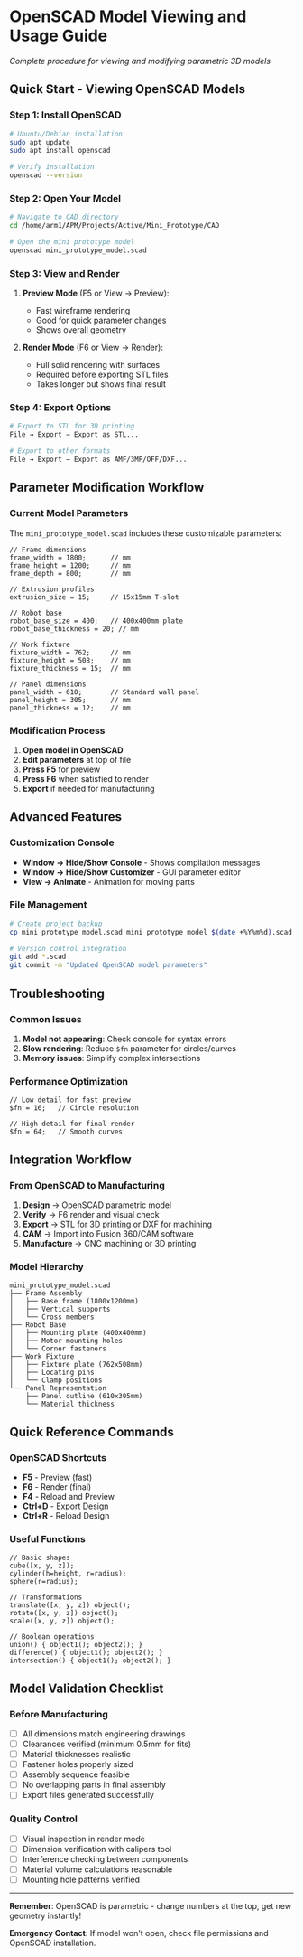 # OpenSCAD Model Viewing and Usage Guide
*Complete procedure for viewing and modifying parametric 3D models*

## Quick Start - Viewing OpenSCAD Models

### Step 1: Install OpenSCAD
```bash
# Ubuntu/Debian installation
sudo apt update
sudo apt install openscad

# Verify installation
openscad --version
```

### Step 2: Open Your Model
```bash
# Navigate to CAD directory
cd /home/arm1/APM/Projects/Active/Mini_Prototype/CAD

# Open the mini prototype model
openscad mini_prototype_model.scad
```

### Step 3: View and Render
1. **Preview Mode** (F5 or View → Preview):
   - Fast wireframe rendering
   - Good for quick parameter changes
   - Shows overall geometry

2. **Render Mode** (F6 or View → Render):
   - Full solid rendering with surfaces
   - Required before exporting STL files
   - Takes longer but shows final result

### Step 4: Export Options
```bash
# Export to STL for 3D printing
File → Export → Export as STL...

# Export to other formats
File → Export → Export as AMF/3MF/OFF/DXF...
```

## Parameter Modification Workflow

### Current Model Parameters
The `mini_prototype_model.scad` includes these customizable parameters:

```openscad
// Frame dimensions
frame_width = 1800;      // mm
frame_height = 1200;     // mm
frame_depth = 800;       // mm

// Extrusion profiles
extrusion_size = 15;     // 15x15mm T-slot

// Robot base
robot_base_size = 400;   // 400x400mm plate
robot_base_thickness = 20; // mm

// Work fixture
fixture_width = 762;     // mm
fixture_height = 508;    // mm
fixture_thickness = 15;  // mm

// Panel dimensions
panel_width = 610;       // Standard wall panel
panel_height = 305;      // mm
panel_thickness = 12;    // mm
```

### Modification Process
1. **Open model in OpenSCAD**
2. **Edit parameters** at top of file
3. **Press F5** for preview
4. **Press F6** when satisfied to render
5. **Export** if needed for manufacturing

## Advanced Features

### Customization Console
- **Window → Hide/Show Console** - Shows compilation messages
- **Window → Hide/Show Customizer** - GUI parameter editor
- **View → Animate** - Animation for moving parts

### File Management
```bash
# Create project backup
cp mini_prototype_model.scad mini_prototype_model_$(date +%Y%m%d).scad

# Version control integration
git add *.scad
git commit -m "Updated OpenSCAD model parameters"
```

## Troubleshooting

### Common Issues
1. **Model not appearing**: Check console for syntax errors
2. **Slow rendering**: Reduce `$fn` parameter for circles/curves
3. **Memory issues**: Simplify complex intersections

### Performance Optimization
```openscad
// Low detail for fast preview
$fn = 16;   // Circle resolution

// High detail for final render
$fn = 64;   // Smooth curves
```

## Integration Workflow

### From OpenSCAD to Manufacturing
1. **Design** → OpenSCAD parametric model
2. **Verify** → F6 render and visual check
3. **Export** → STL for 3D printing or DXF for machining
4. **CAM** → Import into Fusion 360/CAM software
5. **Manufacture** → CNC machining or 3D printing

### Model Hierarchy
```
mini_prototype_model.scad
├── Frame Assembly
│   ├── Base frame (1800x1200mm)
│   ├── Vertical supports
│   └── Cross members
├── Robot Base
│   ├── Mounting plate (400x400mm)
│   ├── Motor mounting holes
│   └── Corner fasteners
├── Work Fixture
│   ├── Fixture plate (762x508mm)
│   ├── Locating pins
│   └── Clamp positions
└── Panel Representation
    ├── Panel outline (610x305mm)
    └── Material thickness
```

## Quick Reference Commands

### OpenSCAD Shortcuts
- **F5** - Preview (fast)
- **F6** - Render (final)
- **F4** - Reload and Preview
- **Ctrl+D** - Export Design
- **Ctrl+R** - Reload Design

### Useful Functions
```openscad
// Basic shapes
cube([x, y, z]);
cylinder(h=height, r=radius);
sphere(r=radius);

// Transformations
translate([x, y, z]) object();
rotate([x, y, z]) object();
scale([x, y, z]) object();

// Boolean operations
union() { object1(); object2(); }
difference() { object1(); object2(); }
intersection() { object1(); object2(); }
```

## Model Validation Checklist

### Before Manufacturing
- [ ] All dimensions match engineering drawings
- [ ] Clearances verified (minimum 0.5mm for fits)
- [ ] Material thicknesses realistic
- [ ] Fastener holes properly sized
- [ ] Assembly sequence feasible
- [ ] No overlapping parts in final assembly
- [ ] Export files generated successfully

### Quality Control
- [ ] Visual inspection in render mode
- [ ] Dimension verification with calipers tool
- [ ] Interference checking between components
- [ ] Material volume calculations reasonable
- [ ] Mounting hole patterns verified

---

**Remember**: OpenSCAD is parametric - change numbers at the top, get new geometry instantly!

**Emergency Contact**: If model won't open, check file permissions and OpenSCAD installation.